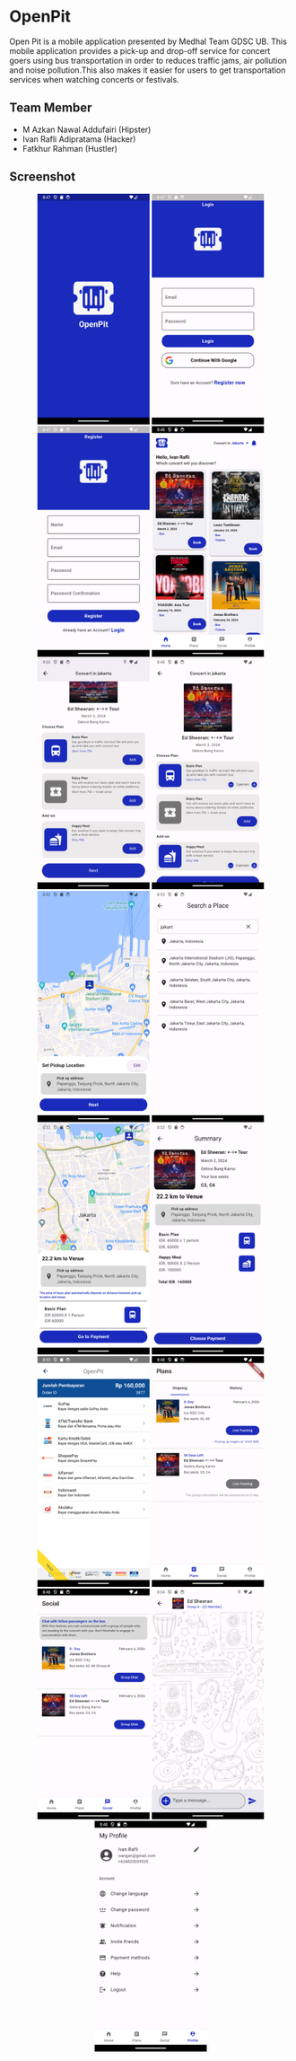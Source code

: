 # OpenPit

Open Pit is a mobile application presented by Medhal Team GDSC UB. This mobile application provides a pick-up and drop-off service for concert goers using bus transportation in order to reduces traffic jams, air pollution and noise pollution.This also makes it easier for users to get transportation services when watching concerts or festivals.

## Team Member

- M Azkan Nawal Addufairi (Hipster)
- Ivan Rafli Adipratama (Hacker)
- Fatkhur Rahman (Hustler)

## Screenshot
<p align="center" width="100%">
<img src="./screenshot/splash.png" width="200"/>
<img src="./screenshot/login.png" width="200"/>
<img src="./screenshot/register.png" width="200"/>
<img src="./screenshot/home.png" width="200"/>
<img src="./screenshot/detail.png" width="200"/>
<img src="./screenshot/detail_order.png" width="200"/>
<img src="./screenshot/pickup_loc.png" width="200"/>
<img src="./screenshot/search.png" width="200"/>
<img src="./screenshot/route.png" width="200"/>
<img src="./screenshot/summary.png" width="200"/>
<img src="./screenshot/midtrans.png" width="200"/>
<img src="./screenshot/plans.png" width="200"/>
<img src="./screenshot/social.png" width="200"/>
<img src="./screenshot/chat.png" width="200"/>
<img src="./screenshot/profile.png" width="200"/>
</p>
